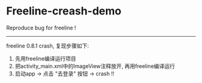 # Freeline-creash-demo
Reproduce bug for freeline  !

----
freeline 0.8.1 crash, 复现步骤如下:  

1. 先用freeline编译运行项目
2. 把activity_main.xml中的ImageView注释放开, 再用freeline编译运行
3. 启动app -> 点击 "去登录" 按钮 -> crash !!